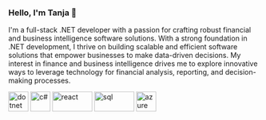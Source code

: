 ### Hello, I'm Tanja 👋

I'm a full-stack .NET developer with a passion for crafting robust financial and business intelligence software solutions.
With a strong foundation in .NET development, I thrive on building scalable and efficient software solutions that empower businesses to make data-driven decisions. My interest in finance and business intelligence drives me to explore innovative ways to leverage technology for financial analysis, reporting, and decision-making processes.

<a href="https://dotnet.microsoft.com/en-us/"><img src="https://upload.wikimedia.org/wikipedia/commons/thumb/7/7d/Microsoft_.NET_logo.svg/1024px-Microsoft_.NET_logo.svg.png" alt="dotnet" style="width:40px;height:40px;"></a>
<a href="https://learn.microsoft.com/en-us/dotnet/csharp/"><img src="https://upload.wikimedia.org/wikipedia/commons/thumb/b/bd/Logo_C_sharp.svg/1200px-Logo_C_sharp.svg.png" alt="c#" style="width:40px;height:40px;"></a>
<a href="https://react.dev/"><img src="https://upload.wikimedia.org/wikipedia/commons/thumb/a/a7/React-icon.svg/2300px-React-icon.svg.png" alt="react" style="width:80px;height:40px;"></a>
<a href="https://en.wikipedia.org/wiki/SQL"><img src="https://upload.wikimedia.org/wikipedia/commons/8/87/Sql_data_base_with_logo.png" alt="sql" style="width:80px;height:40px;"></a>
<a href="https://azure.microsoft.com/en-us"><img src="https://upload.wikimedia.org/wikipedia/commons/thumb/a/a8/Microsoft_Azure_Logo.svg/2560px-Microsoft_Azure_Logo.svg.png" alt="azure" style="width:40px;height:40px;"></a>
<!--
**Tanja-Ilijoska/Tanja-Ilijoska** is a ✨ _special_ ✨ repository because its `README.md` (this file) appears on your GitHub profile.

Here are some ideas to get you started:

- 🔭 I’m currently working on ...
- 🌱 I’m currently learning ...
- 👯 I’m looking to collaborate on ...
- 🤔 I’m looking for help with ...
- 💬 Ask me about ...
- 📫 How to reach me: ...
- 😄 Pronouns: ...
- ⚡ Fun fact: ...
-->
